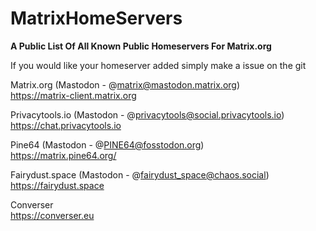 # MatrixHomeServers
**A Public List Of All Known Public Homeservers For Matrix.org**

If you would like your homeserver added simply make a issue on the git

Matrix.org (Mastodon - @matrix@mastodon.matrix.org) <br />
https://matrix-client.matrix.org

Privacytools.io (Mastodon - @privacytools@social.privacytools.io) <br />
https://chat.privacytools.io

Pine64 (Mastodon - @PINE64@fosstodon.org) <br />
https://matrix.pine64.org/

Fairydust.space (Mastodon - @fairydust_space@chaos.social) <br />
https://fairydust.space

Converser <br />
https://converser.eu
